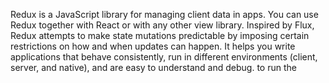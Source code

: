 Redux is a JavaScript library for managing client data in apps. 
You can use Redux together with React or with any other view library. 
Inspired by Flux, Redux attempts to make state mutations predictable by imposing certain restrictions on how and when updates can happen. 
It helps you write applications that behave consistently, run in different environments (client, server, and native), 
and are easy to understand and debug.
to run the 

